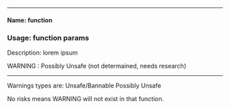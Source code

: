 <hr />

#### Name: function
### Usage: function params
Description: lorem ipsum

WARNING : Possibly Unsafe (not determained, needs research)

<hr />

Warnings types are:
Unsafe/Bannable
Possibly Unsafe

No risks means WARNING will not exist in that function.
